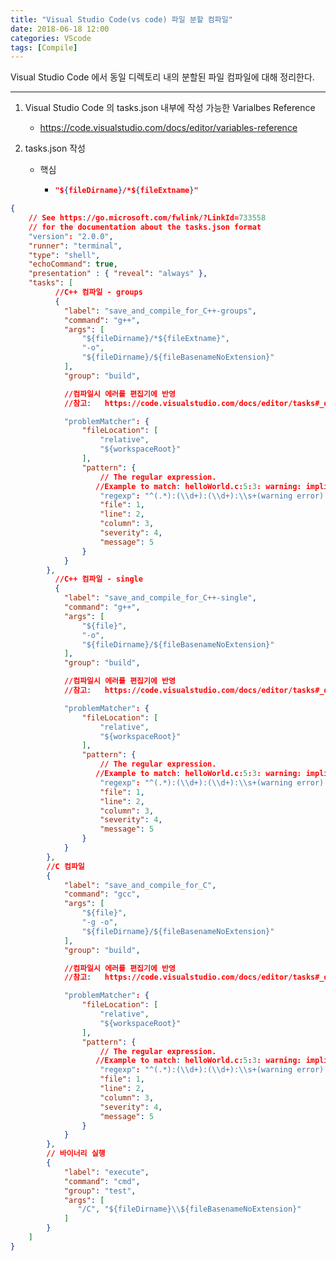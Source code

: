 ```yaml
---
title: "Visual Studio Code(vs code) 파일 분할 컴파일"
date: 2018-06-18 12:00
categories: VScode
tags: [Compile]
---
```


Visual Studio Code 에서 동일 디렉토리 내의 분할된 파일 컴파일에 대해 정리한다.

------

1. Visual Studio Code 의 tasks.json 내부에 작성 가능한 Varialbes Reference

   - https://code.visualstudio.com/docs/editor/variables-reference

2. tasks.json 작성

   - 핵심 

     - ```json
       "${fileDirname}/*${fileExtname}"
       ```

```json
{
    // See https://go.microsoft.com/fwlink/?LinkId=733558
    // for the documentation about the tasks.json format
    "version": "2.0.0",
    "runner": "terminal",
    "type": "shell",
    "echoCommand": true,
    "presentation" : { "reveal": "always" },
    "tasks": [
          //C++ 컴파일 - groups
          {
            "label": "save_and_compile_for_C++-groups",
            "command": "g++",
            "args": [                              
                "${fileDirname}/*${fileExtname}",
                "-o",
                "${fileDirname}/${fileBasenameNoExtension}"
            ],
            "group": "build",

            //컴파일시 에러를 편집기에 반영
            //참고:   https://code.visualstudio.com/docs/editor/tasks#_defining-a-problem-matcher

            "problemMatcher": {
                "fileLocation": [
                    "relative",
                    "${workspaceRoot}"
                ],
                "pattern": {
                    // The regular expression. 
                   //Example to match: helloWorld.c:5:3: warning: implicit declaration of function 'prinft'
                    "regexp": "^(.*):(\\d+):(\\d+):\\s+(warning error):\\s+(.*)$",
                    "file": 1,
                    "line": 2,
                    "column": 3,
                    "severity": 4,
                    "message": 5
                }
            }
        },
          //C++ 컴파일 - single
          {
            "label": "save_and_compile_for_C++-single",
            "command": "g++",
            "args": [                              
                "${file}",
                "-o",
                "${fileDirname}/${fileBasenameNoExtension}"
            ],
            "group": "build",

            //컴파일시 에러를 편집기에 반영
            //참고:   https://code.visualstudio.com/docs/editor/tasks#_defining-a-problem-matcher

            "problemMatcher": {
                "fileLocation": [
                    "relative",
                    "${workspaceRoot}"
                ],
                "pattern": {
                    // The regular expression. 
                   //Example to match: helloWorld.c:5:3: warning: implicit declaration of function 'prinft'
                    "regexp": "^(.*):(\\d+):(\\d+):\\s+(warning error):\\s+(.*)$",
                    "file": 1,
                    "line": 2,
                    "column": 3,
                    "severity": 4,
                    "message": 5
                }
            }
        },        
        //C 컴파일
        {
            "label": "save_and_compile_for_C",
            "command": "gcc",
            "args": [
                "${file}",
                "-g -o",
                "${fileDirname}/${fileBasenameNoExtension}"
            ],
            "group": "build",

            //컴파일시 에러를 편집기에 반영
            //참고:   https://code.visualstudio.com/docs/editor/tasks#_defining-a-problem-matcher

            "problemMatcher": {
                "fileLocation": [
                    "relative",
                    "${workspaceRoot}"
                ],
                "pattern": {
                    // The regular expression. 
                   //Example to match: helloWorld.c:5:3: warning: implicit declaration of function 'prinft'
                    "regexp": "^(.*):(\\d+):(\\d+):\\s+(warning error):\\s+(.*)$",
                    "file": 1,
                    "line": 2,
                    "column": 3,
                    "severity": 4,
                    "message": 5
                }
            }
        },
        // 바이너리 실행
        {
            "label": "execute",
            "command": "cmd",
            "group": "test",
            "args": [
               "/C", "${fileDirname}\\${fileBasenameNoExtension}"
            ]
        }
    ]
}
```

